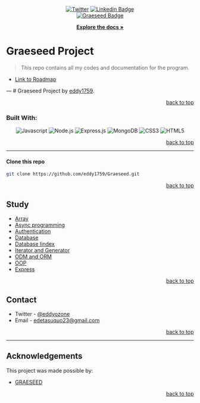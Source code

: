 
<!-- Back to Top Navigation Anchor -->

<a name="readme-top"></a>

<!-- Project Shields -->
<div align="center">
  
  [![Twitter][twitter-shield]][twitter-url]
  [![Linkedin Badge](https://img.shields.io/badge/-EdetAsuquo-blue?style=for-the-badge&logo=Linkedin&logoColor=white&link=https://www.linkedin.com/in/edet-e-asuquo)](https://www.linkedin.com/in/edet-e-asuquo)
  <br>
  [![Graeseed Badge](https://media.licdn.com/dms/image/C4D0BAQHu1uUVmUzWHw/company-logo_200_200/0/1672004393727?e=1687392000&v=beta&t=PbCIsWugjj9y3R2zH6jPd5P0b_b-GjI9XfLvg_a18ns)](https://www.linkedin.com/company/graeseed/)
</div>

<div>
  <p align="center">
    <a href="https://github.com/eddy1759/Graeseed#readme"><strong>Explore the docs »</strong></a>
    <br />
</div>

<!-- About the Task -->

# Graeseed Project
> This repo contains all my codes and documentation for the program.
- [Link to Roadmap](https://docs.google.com/document/d/1ljYl2o1FsrrSSTpJs9Z2sSQWh2vN6GAMlE5n7f_d2pU/edit?usp=sharing)

&mdash; # Graeseed Project by <a href="https://www.github.com/eddy1759">eddy1759</a>.

<p align="right"><a href="#readme-top">back to top</a></p>

### Built With:

<div align="center">

![Javascript][javascript]
![Node.js][node]
![Express.js][express]
![MongoDB][mongodb]
![CSS3][CSS3]
![HTML5][HTML5]

</div>

<p align="right"><a href="#readme-top">back to top</a></p>

---


#### Clone this repo

```sh
git clone https://github.com/eddy1759/Graeseed.git
```

<p align="right"><a href="#readme-top">back to top</a></p>

<!-- Study -->
## Study

- [Array](https://github.com/eddy1759/Graeseed/tree/main/Array)
- [Async programming](https://github.com/eddy1759/Graeseed/tree/main/Async_Prog)
- [Authentication](https://github.com/eddy1759/Graeseed/tree/main/Authentication)
- [Database](https://github.com/eddy1759/Graeseed/tree/main/DB)
- [Database Iindex](https://github.com/eddy1759/Graeseed/tree/main/DB_index)
- [Iterator and Generator](https://github.com/eddy1759/Graeseed/tree/main/Iterator_and_Generator)
- [ODM and ORM](https://github.com/eddy1759/Graeseed/tree/main/ODM_and_ORM)
- [OOP](https://github.com/eddy1759/Graeseed/tree/main/OOP)
- [Express](https://github.com/eddy1759/Graeseed/tree/main/express)


<p align="right"><a href="#readme-top">back to top</a></p>


<!-- Contact -->

## Contact

- Twitter - [@eddyozone](https://twitter.com/eddyozone)
- Email - edetasuquo23@gmail.com


<p align="right"><a href="#readme-top">back to top</a></p>

---

<!-- Acknowledgements -->

## Acknowledgements

This project was made possible by:

- [GRAESEED](https://www.linkedin.com/company/graeseed/)

<p align="right"><a href="#readme-top">back to top</a></p>
<!-- Markdown Links & Images -->

[twitter-shield]: https://img.shields.io/badge/-@eddyozone-1ca0f1?style=for-the-badge&logo=twitter&logoColor=white&link=https://twitter.com/eddyozone
[twitter-url]: https://twitter.com/eddyozone
[javascript]: https://img.shields.io/badge/javascript-%23323330.svg?style=for-the-badge&logo=javascript&logoColor=%23F7DF1C
[node]: https://img.shields.io/badge/node.js-6DA55F?style=for-the-badge&logo=node.js&logoColor=white
[express]: https://img.shields.io/badge/express.js-%23404d59.svg?style=for-the-badge&logo=express&logoColor=%2361DAFB
[mongodb]: https://img.shields.io/badge/MongoDB-%234ea94b.svg?style=for-the-badge&logo=mongodb&logoColor=white
[CSS3]: https://img.shields.io/badge/css3-%231572B6.svg?style=for-the-badge&logo=css3&logoColor=white
[HTML5]: https://img.shields.io/badge/html5-%23E34F26.svg?style=for-the-badge&logo=html5&logoColor=white
